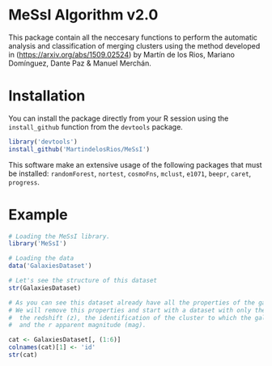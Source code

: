 # MeSsI Algorithm v2.0

This package contain all the neccesary functions to perform the automatic analysis and classification of merging clusters using the method developed in (https://arxiv.org/abs/1509.02524) by Martín de los Rios, Mariano Domínguez, Dante Paz & Manuel Merchán.

# Installation

You can install the package directly from your R session using the ```install_github``` function from the ```devtools``` package.

``` R
library('devtools')
install_github('MartindelosRios/MeSsI')
```

This software make an extensive usage of the following packages that must be installed: ```randomForest```, ```nortest```, ```cosmoFns```, ```mclust```, ```e1071```, ```beepr```, ```caret```, ```progress```. 

# Example

``` R
# Loading the MeSsI library.
library('MeSsI')

# Loading the data
data('GalaxiesDataset')

# Let's see the structure of this dataset
str(GalaxiesDataset)

# As you can see this dataset already have all the properties of the galaxies precomputed.
# We will remove this properties and start with a dataset with only the angular positions (ra, dec), 
#  the redshift (z), the identification of the cluster to which the galaxy belongs (id), the color (color)
#  and the r apparent magnitude (mag).

cat <- GalaxiesDataset[, (1:6)]
colnames(cat)[1] <- 'id'
str(cat)

```
